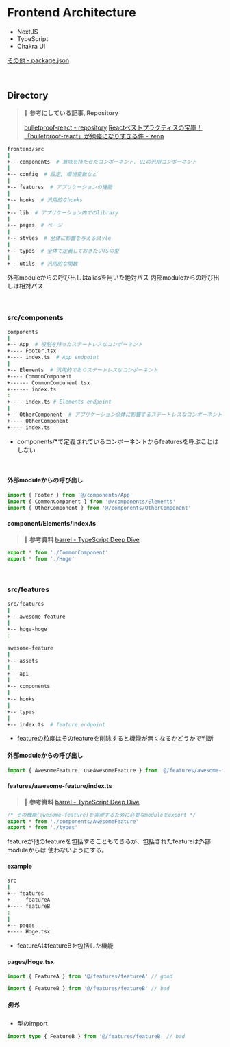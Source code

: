 # Frontend Architecture

- NextJS
- TypeScript
- Chakra UI

[その他 - package.json](https://github.com/mamaredo/streaming-now/blob/develop/frontend/package.json)

<br />

## Directory

> **📘 参考にしている記事, Repository**
>
> [bulletproof-react - repository](https://github.com/alan2207/bulletproof-react/blob/master/docs/project-structure.md)
> [Reactベストプラクティスの宝庫！「bulletproof-react」が勉強になりすぎる件 - zenn](https://zenn.dev/meijin/articles/bulletproof-react-is-best-architecture)

```sh
frontend/src
|
+-- components  # 意味を持たせたコンポーネント, UIの汎用コンポーネント
|
+-- config  # 設定, 環境変数など
|
+-- features  # アプリケーションの機能
|
+-- hooks  # 汎用的なhooks
|
+-- lib  # アプリケーション内でのlibrary
|
+-- pages  # ページ
|
+-- styles  # 全体に影響を与えるstyle
|
+-- types  # 全体で定義しておきたいTSの型
|
+-- utils  # 汎用的な関数
```

外部moduleからの呼び出しはaliasを用いた絶対パス
内部moduleからの呼び出しは相対パス

<br />

### src/components

```sh
components
|
+-- App  # 役割を持ったステートレスなコンポーネント
+---- Footer.tsx
+---- index.ts  # App endpoint
|
+-- Elements  # 汎用的でありステートレスなコンポーネント
+---- CommonComponent
+------ CommonComponent.tsx
+------ index.ts
:
+---- index.ts # Elements endpoint
|
+-- OtherComponent  # アプリケーション全体に影響するステートレスなコンポーネント
+---- OtherComponent
+---- index.ts
```

- components/*で定義されているコンポーネントからfeaturesを呼ぶことはしない

<br />

#### 外部moduleからの呼び出し

```typescript
import { Footer } from '@/components/App'
import { CommonComponent } from '@/components/Elements'
import { OtherComponent } from '@/components/OtherComponent'
```

#### component/Elements/index.ts

> **📘 参考資料**
> [barrel - TypeScript Deep Dive](https://typescript-jp.gitbook.io/deep-dive/main-1/barrel)

```typescript
export * from './CommonComponent'
export * from './Hoge'
```

<br />

### src/features

```sh
src/features
|
+-- awesome-feature
|
+-- hoge-hoge
:
```

```sh
awesome-feature
|
+-- assets
|
+-- api
|
+-- components
|
+-- hooks
|
+-- types
|
+-- index.ts  # feature endpoint
```

- featureの粒度はそのfeatureを削除すると機能が無くなるかどうかで判断

#### 外部moduleからの呼び出し

```typescript
import { AwesomeFeature, useAwesomeFeature } from '@/features/awesome-feature'
```

#### features/awesome-feature/index.ts

> **📘 参考資料**
> [barrel - TypeScript Deep Dive](https://typescript-jp.gitbook.io/deep-dive/main-1/barrel)

```typescript
/* その機能(awesome-feature)を実現するために必要なmoduleをexport */
export * from './components/AwesomeFeature'
export * from './types'
```

featureが他のfeatureを包括することもできるが、包括されたfeatureは外部moduleからは
使わないようにする。

#### example

```sh
src
|
+-- features
+---- featureA
+---- featureB
:
|
+-- pages
+---- Hoge.tsx
```

- featureAはfeatureBを包括した機能

#### pages/Hoge.tsx

```typescript
import { FeatureA } from '@/features/featureA' // good
```

```typescript
import { FeatureB } from '@/features/featureB' // bad
```

##### 例外

- 型のimport

```typescript
import type { FeatureB } from '@/features/featureB' // bad
```

<br />
